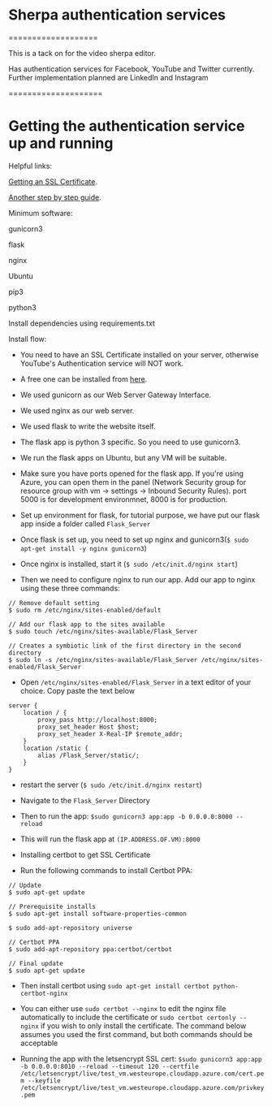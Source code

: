 
# Sherpa authentication services

===================

This is a tack on for the video sherpa editor.

Has authentication services for Facebook, YouTube and Twitter currently. Further implementation planned are LinkedIn and Instagram

====================

# Getting the authentication service up and running

Helpful links:

[Getting an SSL Certificate](https://letsencrypt.org/).

[Another step by step guide](http://timmyreilly.azurewebsites.net/running-flask-on-ubuntu-vm/).

Minimum software:

gunicorn3

flask

nginx

Ubuntu

pip3

python3

Install dependencies using requirements.txt

Install flow:

- You need to have an SSL Certificate installed on your server, otherwise YouTube's Authentication service will NOT work.

- A free one can be installed from [here](https://letsencrypt.org/).

- We used gunicorn as our Web Server Gateway Interface.

- We used nginx as our web server.

- We used flask to write the website itself.

- The flask app is python 3 specific. So you need to use gunicorn3.

- We run the flask apps on Ubuntu, but any VM will be suitable.

- Make sure you have ports opened for the flask app. If you're using Azure, you can open them in the panel (Network Security group for resource group with vm -> settings -> Inbound Security Rules). port 5000 is for development environmnet, 8000 is for production.

- Set up environment for flask, for tutorial purpose, we have put our flask app inside a folder called `Flask_Server`

- Once flask is set up, you need to set up nginx and gunicorn3(`$ sudo apt-get install -y nginx gunicorn3`)

- Once nginx is installed, start it (`$ sudo /etc/init.d/nginx start`)

- Then we need to configure nginx to run our app. Add our app to nginx using these three commands:

```Shell
// Remove default setting
$ sudo rm /etc/nginx/sites-enabled/default

// Add our flask app to the sites available
$ sudo touch /etc/nginx/sites-available/Flask_Server

// Creates a symbiotic link of the first directory in the second directory 
$ sudo ln -s /etc/nginx/sites-available/Flask_Server /etc/nginx/sites-enabled/Flask_Server
```

- Open `/etc/nginx/sites-enabled/Flask_Server` in a text editor of your choice. Copy paste the text below

```Shell
server {
    location / {
        proxy_pass http://localhost:8000;
        proxy_set_header Host $host;
        proxy_set_header X-Real-IP $remote_addr;
    }
    location /static {
        alias /Flask_Server/static/;  
    }
}
```

- restart the server (`$ sudo /etc/init.d/nginx restart`)

- Navigate to the `Flask_Server` Directory

- Then to run the app: `$sudo gunicorn3 app:app -b 0.0.0.0:8000 --reload`

- This will run the flask app at `(IP.ADDRESS.OF.VM):8000`

- Installing certbot to get SSL Certificate

- Run the following commands to install Certbot PPA:

```Shell
// Update
$ sudo apt-get update

// Prerequisite installs
$ sudo apt-get install software-properties-common

$ sudo add-apt-repository universe

// Certbot PPA
$ sudo add-apt-repository ppa:certbot/certbot

// Final update
$ sudo apt-get update
```

- Then install certbot using `sudo apt-get install certbot python-certbot-nginx`

- You can either use `sudo certbot --nginx` to edit the nginx file automatically to include the certificate or `sudo certbot certonly --nginx` if you wish to only install the certificate. The command below assumes you used the first command, but both commands should be acceptable

- Running the app with the letsencrypt SSL cert: `$sudo gunicorn3 app:app -b 0.0.0.0:8010 --reload --timeout 120 --certfile /etc/letsencrypt/live/test_vm.westeurope.cloudapp.azure.com/cert.pem --keyfile /etc/letsencrypt/live/test_vm.westeurope.cloudapp.azure.com/privkey.pem`
